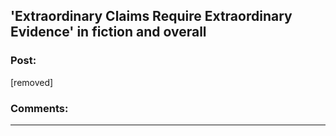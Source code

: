 ## 'Extraordinary Claims Require Extraordinary Evidence' in fiction and overall

### Post:

[removed]

### Comments:

---


